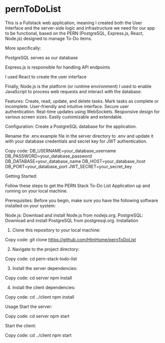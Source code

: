 # pernToDoList
This is a Fullstack web application, meaning I created both the User Interface and the server-side logic and infrastructure we need for our app to be functional, based on the PERN (PostgreSQL, Express.js, React, Node.js) designed to manage To-Do items.

More specifically:

PostgreSQL serves as our database

Express.js is responsible for handling API endpoints

I used React to create the user interface

Finally, Node.js is the platform (or runtime environment) I used to enable JavaScript to process web requests and interact with the database.


Features:
  Create, read, update, and delete tasks.
  Mark tasks as complete or incomplete.
  User-friendly and intuitive interface.
  Secure user authentication.
  Real-time updates using WebSockets.
  Responsive design for various screen sizes.
  Easily customizable and extendable.



Configuration:
  Create a PostgreSQL database for the application.
  
  Rename the .env.example file in the server directory to .env and update it with your database credentials and secret key for JWT authentication.

Copy code:
DB_USERNAME=your_database_username
DB_PASSWORD=your_database_password
DB_DATABASE=your_database_name
DB_HOST=your_database_host
DB_PORT=your_database_port
JWT_SECRET=your_secret_key








Getting Started:
  
  Follow these steps to get the PERN Stack To-Do List Application up and running on your local machine.

Prerequisites:
  Before you begin, make sure you have the following software installed on your system:

Node.js: Download and install Node.js from nodejs.org.
  PostgreSQL: Download and install PostgreSQL from postgresql.org.
  Installation

1. Clone this repository to your local machine:
  
Copy code:
git clone https://github.com/HImHome/pernToDoList

2. Navigate to the project directory:

Copy code:
cd pern-stack-todo-list

3. Install the server dependencies:

Copy code:
cd server
npm install

4. Install the client dependencies:

Copy code:
cd ../client
npm install


Usage
Start the server:

Copy code:
  cd server
  npm start

Start the client:

Copy code:
  cd ../client
  npm start
